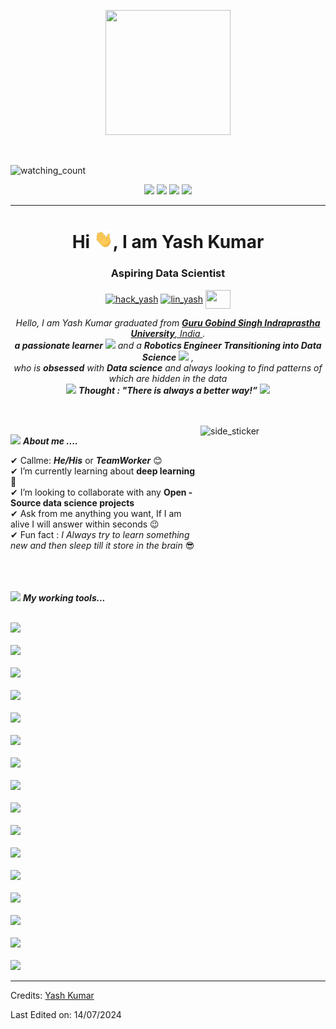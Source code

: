 <p align="center">
  <img src="https://as1.ftcdn.net/v2/jpg/07/34/52/44/1000_F_734524462_a4Mv7YvVo5jSDdh8SvFXcotRrsqwJJvO.jpg" height="200" width="200"/>
</p>
<br>

<p align="left"> 
<img src="https://komarev.com/ghpvc/?username=YashKumar&color=brightgreen" alt="watching_count" />
 </p>
 <p align="center">
<img src="https://img.shields.io/badge/Age-27-blue" />
  <img src="https://img.shields.io/badge/Focus-Machine%20Learning-brightgreen" />
  <img src="https://img.shields.io/badge/Lives-Delhi-success" />
  <img src="https://img.shields.io/badge/Languages-English%20%26%20Hindi-brightgreen" />
</p>
<hr>
<h1 align="center">Hi <img src="https://raw.githubusercontent.com/ABSphreak/ABSphreak/master/gifs/Hi.gif" width="30px">, I am Yash Kumar </h1>
<h3 align="center">Aspiring Data Scientist </h3>
<p align="center">
<a href="https://www.hackerrank.com/profile/learndsyashrewa1" target="blank"><img align="center" src="https://cdn.worldvectorlogo.com/logos/hackerrank.svg" alt="hack_yash" height="30" width="40" /></a>
<a href="https://www.linkedin.com/in/yash-kumar-01573a153/" target="blank"><img align="center" src="https://upload.wikimedia.org/wikipedia/commons/thumb/c/ca/LinkedIn_logo_initials.png/480px-LinkedIn_logo_initials.png" alt="lin_yash" height="30" width="40" /></a>  
 <a href = "mailto: yash.krewalia@gmail.com"><img align="center" src="https://seeklogo.com/images/G/gmail-new-2020-logo-32DBE11BB4-seeklogo.com.png" height="30" width="40" /></a>
</p>
</p>



<p align="center">
  <em>
    Hello, I am Yash Kumar </b> graduated from <a href="http://www.ipu.ac.in/"> <b>Guru Gobind Singh Indraprastha University</b>, India </a>. <br>
    <b>a passionate learner</b> <img src="https://github.com/TheDudeThatCode/TheDudeThatCode/blob/master/Assets/Developer.gif" width="30px"> and a <b>Robotics Engineer Transitioning into Data Science</b>&nbsp;<img src="https://github.com/TheDudeThatCode/TheDudeThatCode/blob/master/Assets/Designer.gif" width="36px">&nbsp,<br>who is <b>obsessed</b>
    with <b>Data science</b> and always looking to find patterns of which are hidden in the data 
  </em> 
  <br>
  <img src="https://media.giphy.com/media/gH3LO09IOiZIqePwv9/giphy.gif" width="50" /> <b><i align="center">Thought : "There is always a better way!”</i></b> <img src="https://media.giphy.com/media/qjqUcgIyRjsl2/giphy.gif" width="50" />
</p>
<br><br>
<img align="right" width=200px height=200px alt="side_sticker" src="https://media.giphy.com/media/TEnXkcsHrP4YedChhA/giphy.gif" />

<img src="https://media.giphy.com/media/iY8CRBdQXODJSCERIr/giphy.gif" width="30px">&nbsp;***About me ....***

✔ Callme: ***He/His*** or ***TeamWorker*** 😊 <br>
✔ I’m currently learning about **deep learning**🥰<br>
✔ I’m looking to collaborate with any **Open - Source data science projects**<br>
✔ Ask from me anything you want, If I am alive I will answer within seconds 😉<br>
✔ Fun fact : *I Always try to learn something new and then sleep till it store in the brain* 😎<br><br><br><br>
 

<img src="https://media.giphy.com/media/iY8CRBdQXODJSCERIr/giphy.gif" width="30px">&nbsp;***My working tools...***
<p align="left">

  <code> <img height="50" src="https://www.vectorlogo.zone/logos/python/python-icon.svg"> </code>
  <code> <img height="50" src="https://www.vectorlogo.zone/logos/numpy/numpy-icon.svg"> </code>
  <code> <img height="50" src="https://upload.wikimedia.org/wikipedia/commons/e/ed/Pandas_logo.svg"> </code>
  <code> <img height="50" src="https://d3mxt5v3yxgcsr.cloudfront.net/courses/18061/course_18061_image.png"> </code>
  <code> <img height="50" src="https://www.vectorlogo.zone/logos/plotly/plotly-icon.svg"> </code>
  <code> <img height="50" src="https://seaborn.pydata.org/_images/logo-wide-lightbg.svg"> </code>
  <code> <img height="50" src="https://www.vectorlogo.zone/logos/microsoft_powerbi/microsoft_powerbi-icon.svg"> </code>
  <code> <img height="50" src="https://img.icons8.com/?size=100&id=9Kvi1p1F0tUo&format=png&color=000000"> </code>
  <code> <img height="50" src="https://banner2.cleanpng.com/20180721/goa/kisspng-microsoft-excel-spreadsheet-microsoft-powerpoint-c-alagoas-5b531b2fe89ae2.6018856215321731039528.jpg"> </code>
  <code> <img height="50" src="https://static.vecteezy.com/system/resources/thumbnails/000/143/608/small/linear-icons-with-charts-and-statistics.jpg"> </code>
  <code> <img height="50" src="https://seeklogo.com/images/S/scikit-learn-logo-8766D07E2E-seeklogo.com.png"> </code>
  <code> <img height="50" src="https://www.vectorlogo.zone/logos/mysql/mysql-ar21.svg"> </code>
  <code> <img height="50" src="https://raw.githubusercontent.com/valohai/ml-logos/master/scipy.svg"> </code>
  <code> <img height="50" src="https://www.vectorlogo.zone/logos/mysql/mysql-ar21.svg"> </code>
  <code> <img height="50" src="https://w7.pngwing.com/pngs/968/991/png-transparent-google-colab-logo-tech-companies.png"> </code>
  <code> <img height="50" src="https://www.vectorlogo.zone/logos/jupyter/jupyter-ar21.svg"> </code>
  


-----
Credits: [Yash Kumar]([https://github.com/yash-rewalia])

Last Edited on: 14/07/2024
